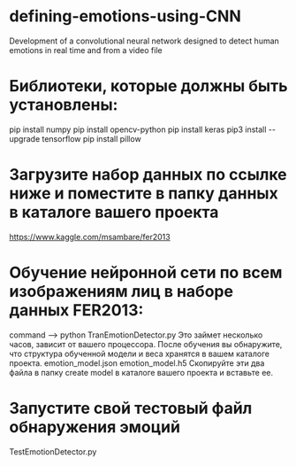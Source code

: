# defining-emotions-using-CNN
Development of a convolutional neural network designed to detect human emotions in real time and from a video file
# Библиотеки, которые должны быть установлены:
pip install numpy
pip install opencv-python
pip install keras
pip3 install --upgrade tensorflow
pip install pillow
# Загрузите набор данных по ссылке ниже и поместите в папку данных в каталоге вашего проекта
https://www.kaggle.com/msambare/fer2013
# Обучение нейронной сети по всем изображениям лиц в наборе данных FER2013:
command --> python TranEmotionDetector.py
Это займет несколько часов, зависит от вашего процессора. После обучения вы обнаружите, что структура обученной модели и веса хранятся в вашем каталоге проекта.
emotion_model.json
emotion_model.h5
Скопируйте эти два файла в папку create model в каталоге вашего проекта и вставьте ее.
# Запустите свой тестовый файл обнаружения эмоций
TestEmotionDetector.py
